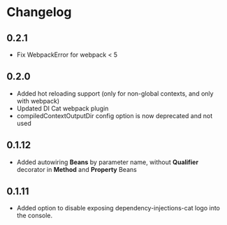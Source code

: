 # Changelog

## 0.2.1

- Fix WebpackError for webpack < 5

## 0.2.0

- Added hot reloading support (only for non-global contexts, and only with webpack)
- Updated DI Cat webpack plugin
- compiledContextOutputDir config option is now deprecated and not used

## 0.1.12

- Added autowiring **Beans** by parameter name, without **Qualifier** decorator in **Method** and **Property** Beans

## 0.1.11

- Added option to disable exposing dependency-injections-cat logo into the console.
